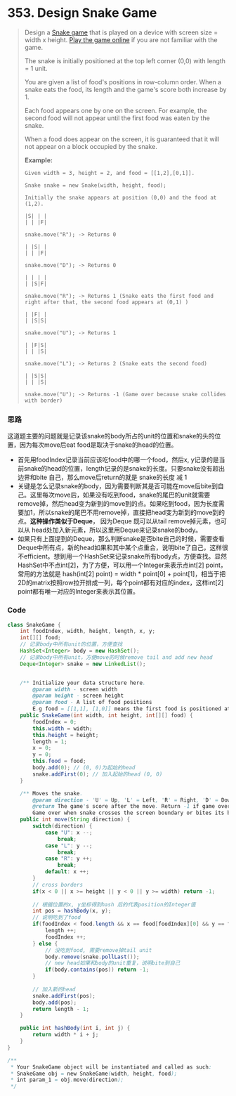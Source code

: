 # 353. Design Snake Game

> Design a [Snake game](https://en.wikipedia.org/wiki/Snake_%28video_game%29) that is played on a device with screen size = width x height. [Play the game online](http://patorjk.com/games/snake/) if you are not familiar with the game.
>
> The snake is initially positioned at the top left corner \(0,0\) with length = 1 unit.
>
> You are given a list of food's positions in row-column order. When a snake eats the food, its length and the game's score both increase by 1.
>
> Each food appears one by one on the screen. For example, the second food will not appear until the first food was eaten by the snake.
>
> When a food does appear on the screen, it is guaranteed that it will not appear on a block occupied by the snake.
>
> **Example:**
>
> ```
> Given width = 3, height = 2, and food = [[1,2],[0,1]].
>
> Snake snake = new Snake(width, height, food);
>
> Initially the snake appears at position (0,0) and the food at (1,2).
>
> |S| | |
> | | |F|
>
> snake.move("R"); -> Returns 0
>
> | |S| |
> | | |F|
>
> snake.move("D"); -> Returns 0
>
> | | | |
> | |S|F|
>
> snake.move("R"); -> Returns 1 (Snake eats the first food and right after that, the second food appears at (0,1) )
>
> | |F| |
> | |S|S|
>
> snake.move("U"); -> Returns 1
>
> | |F|S|
> | | |S|
>
> snake.move("L"); -> Returns 2 (Snake eats the second food)
>
> | |S|S|
> | | |S|
>
> snake.move("U"); -> Returns -1 (Game over because snake collides with border)
> ```

### 思路

这道题主要的问题就是记录该snake的body所占的unit的位置和snake的头的位置，因为每次move后eat food是取决于snake的head的位置。

* 首先用foodIndex记录当前应该吃food中的哪一个food，然后x, y记录的是当前snake的head的位置，length记录的是snake的长度。只要snake没有超出边界和bite 自己，那么move后return的就是 snake的长度 减 1
* 关键是怎么记录snake的body，因为需要判断其是否可能在move后bite到自己。这里每次move后，如果没有吃到food，snake的尾巴的unit就需要remove掉，然后head变为新到的move到的点。如果吃到food，因为长度需要加1，所以snake的尾巴不用remove掉，直接把head变为新到的move到的点。**这种操作类似于Deque**， 因为Deque 既可以从tail remove掉元素，也可以从 head处加入新元素，所以这里用Deque来记录snake的body。
* 如果只有上面提到的Deque，那么判断snake是否bite自己的时候，需要查看Deque中所有点，新的head如果和其中某个点重合，说明bite了自己，这样很不efficient。想到用一个HashSet来记录snake所有body点，方便查找。显然HashSet中不点int\[2\]，为了方便，可以用一个Integer来表示点int\[2\] point，常用的方法就是 hash\(int\[2\] point\) = width \* point\[0\] + point\[1\]，相当于把2D的matrix按照row拉开排成一列，每个point都有对应的index，这样int\[2\] point都有唯一对应的Integer来表示其位置。

### Code

```java
class SnakeGame {
    int foodIndex, width, height, length, x, y;
    int[][] food;
    // 记录body中所有unit的位置，方便查找
    HashSet<Integer> body = new HashSet();
    // 记录body中所有unit，方便move的时候remove tail and add new head
    Deque<Integer> snake = new LinkedList();


    /** Initialize your data structure here.
        @param width - screen width
        @param height - screen height 
        @param food - A list of food positions
        E.g food = [[1,1], [1,0]] means the first food is positioned at [1,1], the second is at [1,0]. */
    public SnakeGame(int width, int height, int[][] food) {
        foodIndex = 0;
        this.width = width;
        this.height = height;
        length = 1;
        x = 0;
        y = 0;
        this.food = food;
        body.add(0); // (0, 0)为起始的head
        snake.addFirst(0); // 加入起始的head (0, 0)
    }

    /** Moves the snake.
        @param direction - 'U' = Up, 'L' = Left, 'R' = Right, 'D' = Down 
        @return The game's score after the move. Return -1 if game over. 
        Game over when snake crosses the screen boundary or bites its body. */
    public int move(String direction) {
        switch(direction) {
            case "U": x --;
                break;
            case "L": y --;
                break;
            case "R": y ++;
                break;
            default: x ++;
        }
        // cross borders
        if(x < 0 || x >= height || y < 0 || y >= width) return -1;
        
        // 根据位置的x, y坐标得到hash 后的代表position的Integer值
        int pos = hashBody(x, y);
        // 说明吃到了food
        if(foodIndex < food.length && x == food[foodIndex][0] && y == food[foodIndex][1]) {
            length ++;
            foodIndex ++;
        } else {
            // 没吃到food, 需要remove掉tail unit 
            body.remove(snake.pollLast());
            // new head如果和body的unit重复，说明bite到自己
            if(body.contains(pos)) return -1;
        }
        
        // 加入新的head
        snake.addFirst(pos);
        body.add(pos);
        return length - 1;
    }

    public int hashBody(int i, int j) {
        return width * i + j;
    }
}

/**
 * Your SnakeGame object will be instantiated and called as such:
 * SnakeGame obj = new SnakeGame(width, height, food);
 * int param_1 = obj.move(direction);
 */
```



